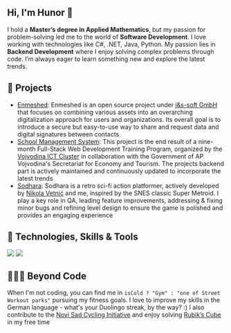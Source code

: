 <div>
  <section>
    <h1>Hi, I'm Hunor 👋</h1>
    <p>
      I hold a <strong>Master’s degree in Applied Mathematics</strong>, but my passion for problem-solving led me to the world of <strong>Software Development</strong>. I love working with technologies like C#, .NET, Java, Python. My passion lies in <strong>Backend Development</strong> where I enjoy solving complex problems through code. I’m always eager to learn something new and explore the latest trends.
    </p>
  </section>

  <section>
    <h2>🚀 Projects</h2>
    <ul>
      <li><a href="https://enmeshed.eu/">Enmeshed</a>: Enmeshed is an open source project under <a href="https://www.js-soft.com/en/">j&s-soft GmbH</a> that focuses on combining various assets into an overarching
digitalization approach for users and organizations. Its overall goal is to introduce a secure but easy-to-use way to share and request
data and digital signatures between contacts</li>
<li>
    <a href="https://github.com/HunorTotBagi/school-management-system">School Management System</a>: This project is the end result of a nine-month Full-Stack Web Development Training Program, organized by the 
    <a href="https://vojvodinaictcluster.org/">Vojvodina ICT Cluster</a> in collaboration with the Government of AP Vojvodina's Secretariat for Economy and Tourism. The projects backend part is actively maintained and continuously updated to incorporate the latest trends
</li>

  <li><a href="https://nikolavetnic.itch.io/sodhara">Sodhara</a>: Sodhara is a retro sci-fi action platformer, actively developed by <a href="https://github.com/NikolaVetnic">Nikola Vetnić</a> and me, inspired by the SNES classic Super Metroid. I play a key role in QA, leading feature improvements, addressing & fixing minor bugs and refining level design to ensure the game is polished and provides an engaging experience
</li>
    </ul>
  </section>

  <section>
    <h2>🔧 Technologies, Skills & Tools</h2>
    <div>
      <img src="https://skillicons.dev/icons?i=cs,java,py,js,dotnet,spring,hibernate,react,unity,mysql,postgres" />
      <img src="https://skillicons.dev/icons?i=docker,git,postman,windows,linux,visualstudio,vscode,eclipse,html,css" />
    </div>
  </section>

  <section>
    <h2>🚴‍♂️💪 Beyond Code</h2>
    <p>
      When I'm not coding, you can find me in <code>isCold ? "Gym" : "one of Street Workout parks"</code> pursuing my fitness goals. I love to improve my skills in the German language - what's your Duolingo streak, by the way? :) I also contribute to the <a href="https://nsbi.org.rs/en">Novi Sad Cycling Initiative</a> and enjoy solving <a href="https://en.wikipedia.org/wiki/Speedcubing">Rubik’s Cube</a> in my free time
    </p>
  </section>
</div>
